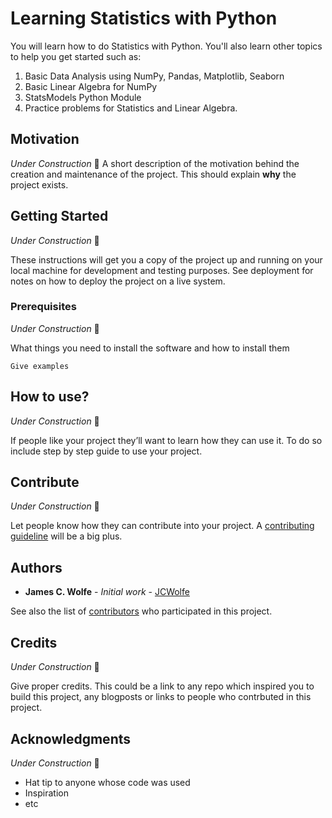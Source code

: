 # Learning Statistics with Python

You will learn how to do Statistics with Python. You'll also learn other topics to help you get started such as:

1. Basic Data Analysis using NumPy, Pandas, Matplotlib, Seaborn
2. Basic Linear Algebra for NumPy
3. StatsModels Python Module
4. Practice problems for Statistics and Linear Algebra.

## Motivation
*Under Construction* 🚧
A short description of the motivation behind the creation and maintenance of the project. This should explain **why** the project exists.

## Getting Started
*Under Construction* 🚧

These instructions will get you a copy of the project up and running on your local machine for development and testing purposes. See deployment for notes on how to deploy the project on a live system.

### Prerequisites
*Under Construction* 🚧

What things you need to install the software and how to install them

```
Give examples
```

## How to use?
*Under Construction* 🚧

If people like your project they’ll want to learn how they can use it. To do so include step by step guide to use your project.

## Contribute
*Under Construction* 🚧

Let people know how they can contribute into your project. A [contributing guideline](https://github.com/zulip/zulip-electron/blob/master/CONTRIBUTING.md) will be a big plus.


## Authors

* **James C. Wolfe** - *Initial work* - [JCWolfe](https://github.com/JChrisWolfe)

See also the list of [contributors](https://github.com/JChrisWolfe) who participated in this project.

## Credits
*Under Construction* 🚧

Give proper credits. This could be a link to any repo which inspired you to build this project, any blogposts or links to people who contrbuted in this project. 

## Acknowledgments
*Under Construction* 🚧

* Hat tip to anyone whose code was used
* Inspiration
* etc
